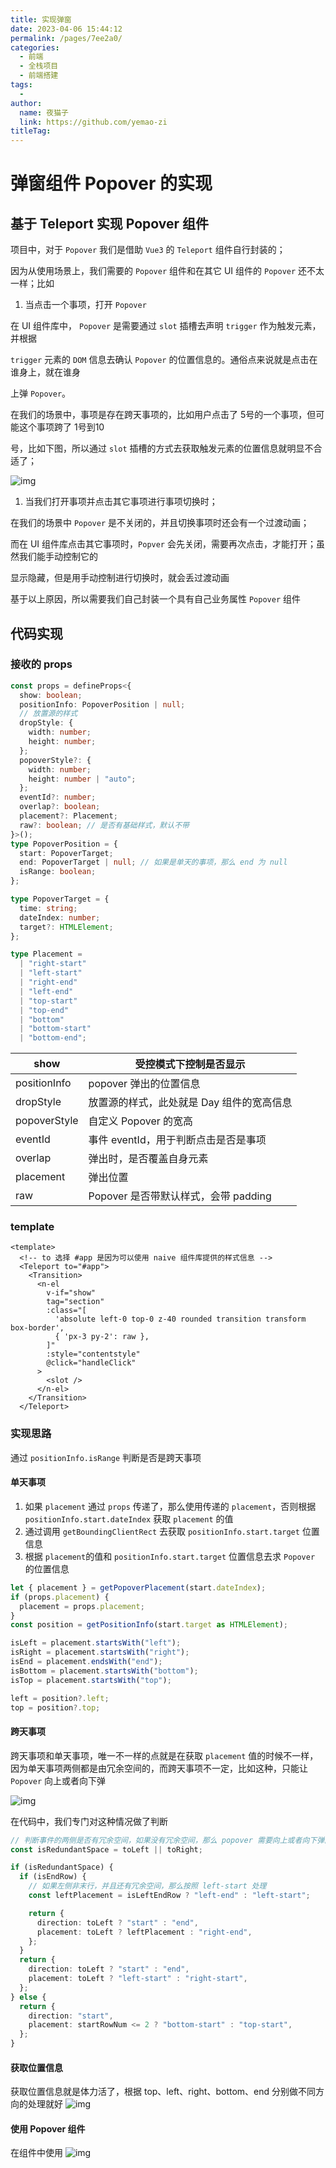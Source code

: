 ```yaml
---
title: 实现弹窗
date: 2023-04-06 15:44:12
permalink: /pages/7ee2a0/
categories:
  - 前端
  - 全栈项目
  - 前端搭建
tags:
  - 
author: 
  name: 夜猫子
  link: https://github.com/yemao-zi
titleTag: 
---
```

# 弹窗组件 Popover 的实现

## 基于 Teleport 实现 Popover 组件

项目中，对于 `Popover` 我们是借助 `Vue3` 的 `Teleport` 组件自行封装的；

因为从使用场景上，我们需要的 `Popover` 组件和在其它 UI 组件的 `Popover` 还不太一样；比如

1. 当点击一个事项，打开 `Popover` 

在 UI 组件库中， `Popover` 是需要通过 `slot` 插槽去声明 `trigger` 作为触发元素，并根据

 `trigger` 元素的 `DOM` 信息去确认 `Popover` 的位置信息的。通俗点来说就是点击在谁身上，就在谁身

上弹 `Popover`。

在我们的场景中，事项是存在跨天事项的，比如用户点击了 5号的一个事项，但可能这个事项跨了 1号到10

号，比如下图，所以通过 `slot` 插槽的方式去获取触发元素的位置信息就明显不合适了；

![img](https://s2.loli.net/2023/04/06/hbBtz8RLUwPdvmr.png)

1. 当我们打开事项并点击其它事项进行事项切换时；

在我们的场景中 `Popover` 是不关闭的，并且切换事项时还会有一个过渡动画；

而在 UI 组件库点击其它事项时，`Popver` 会先关闭，需要再次点击，才能打开；虽然我们能手动控制它的

显示隐藏，但是用手动控制进行切换时，就会丢过渡动画

基于以上原因，所以需要我们自己封装一个具有自己业务属性 `Popover` 组件

## 代码实现

### 接收的 props

```typescript
const props = defineProps<{
  show: boolean;
  positionInfo: PopoverPosition | null;
  // 放置源的样式
  dropStyle: {
    width: number;
    height: number;
  };
  popoverStyle?: {
    width: number;
    height: number | "auto";
  };
  eventId?: number;
  overlap?: boolean;
  placement?: Placement;
  raw?: boolean; // 是否有基础样式，默认不带
}>();
type PopoverPosition = {
  start: PopoverTarget;
  end: PopoverTarget | null; // 如果是单天的事项，那么 end 为 null
  isRange: boolean;
};

type PopoverTarget = {
  time: string;
  dateIndex: number;
  target?: HTMLElement;
};

type Placement =
  | "right-start"
  | "left-start"
  | "right-end"
  | "left-end"
  | "top-start"
  | "top-end"
  | "bottom"
  | "bottom-start"
  | "bottom-end";
```

| show         | 受控模式下控制是否显示                    |
| ------------ | ----------------------------------------- |
| positionInfo | popover 弹出的位置信息                    |
| dropStyle    | 放置源的样式，此处就是 Day 组件的宽高信息 |
| popoverStyle | 自定义 Popover 的宽高                     |
| eventId      | 事件 eventId，用于判断点击是否是事项      |
| overlap      | 弹出时，是否覆盖自身元素                  |
| placement    | 弹出位置                                  |
| raw          | Popover 是否带默认样式，会带 padding      |

### template

```vue
<template>
  <!-- to 选择 #app 是因为可以使用 naive 组件库提供的样式信息 -->
  <Teleport to="#app">
    <Transition>
      <n-el
        v-if="show"
        tag="section"
        :class="[
          'absolute left-0 top-0 z-40 rounded transition transform  box-border',
          { 'px-3 py-2': raw },
        ]"
        :style="contentstyle"
        @click="handleClick"
      >
        <slot />
      </n-el>
    </Transition>
  </Teleport>
```

### 实现思路

通过  `positionInfo.isRange` 判断是否是跨天事项

#### 单天事项

1. 如果 `placement` 通过 `props` 传递了，那么使用传递的 `placement`，否则根据 `positionInfo.start.dateIndex` 获取 `placement` 的值
2. 通过调用 `getBoundingClientRect` 去获取 `positionInfo.start.target` 位置信息
3. 根据 `placement`的值和 `positionInfo.start.target` 位置信息去求 `Popover` 的位置信息

```ts
let { placement } = getPopoverPlacement(start.dateIndex);
if (props.placement) {
  placement = props.placement;
}
const position = getPositionInfo(start.target as HTMLElement);

isLeft = placement.startsWith("left");
isRight = placement.startsWith("right");
isEnd = placement.endsWith("end");
isBottom = placement.startsWith("bottom");
isTop = placement.startsWith("top");

left = position?.left;
top = position?.top;
```

#### 跨天事项

跨天事项和单天事项，唯一不一样的点就是在获取  `placement` 值的时候不一样，因为单天事项两侧都是由冗余空间的，而跨天事项不一定，比如这种，只能让 `Popover` 向上或者向下弹

![img](https://s2.loli.net/2023/04/06/vZWKk1u2i4zVAEt.png)

在代码中，我们专门对这种情况做了判断

```ts
// 判断事件的两侧是否有冗余空间，如果没有冗余空间，那么 popover 需要向上或者向下弹出
const isRedundantSpace = toLeft || toRight;

if (isRedundantSpace) {
  if (isEndRow) {
    // 如果左侧非末行，并且还有冗余空间，那么按照 left-start 处理
    const leftPlacement = isLeftEndRow ? "left-end" : "left-start";

    return {
      direction: toLeft ? "start" : "end",
      placement: toLeft ? leftPlacement : "right-end",
    };
  }
  return {
    direction: toLeft ? "start" : "end",
    placement: toLeft ? "left-start" : "right-start",
  };
} else {
  return {
    direction: "start",
    placement: startRowNum <= 2 ? "bottom-start" : "top-start",
  };
}
```

#### 获取位置信息

获取位置信息就是体力活了，根据 top、left、right、bottom、end 分别做不同方向的处理就好
![img](https://s2.loli.net/2023/09/05/VEb4ZMWie2Lf8pq.png)

#### 使用 Popover 组件
在组件中使用
![img](https://s2.loli.net/2023/09/05/9EjU1d5qQnHcNaG.png)


